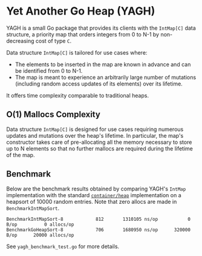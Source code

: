 # Yet Another Go Heap (YAGH)

YAGH is a small Go package that provides its clients with the `IntMap[C]` data 
structure, a priority map that orders integers from 0 to N-1 by non-decreasing 
cost of type `C`. 

Data structure `IntMap[C]` is tailored for use cases where:

- The elements to be inserted in the map are known in advance and can be
  identified from 0 to N-1. 
- The map is meant to experience an arbitrarily large number of mutations 
  (including random access updates of its elements) over its lifetime.

It offers time complexity comparable to traditional heaps.

## O(1) Mallocs Complexity 

Data structure `IntMap[C]` is designed for use cases requiring numerous updates 
and mutations over the heap's lifetime. In particular, the map's constructor 
takes care of pre-allocating all the memory necessary to store up to N elements 
so that no further mallocs are required during the lifetime of the map. 

## Benchmark

Below are the benchmark results obtained by comparing YAGH's `IntMap` 
implementation with the standard [`container/heap`](https://pkg.go.dev/container/heap) 
implementation on a heapsort of 10000 random entries. Note that zero allocs are 
made in `BenchmarkIntMapSort`. 

```
BenchmarkIntMapSort-8   	     812	   1310105 ns/op	       0 B/op	       0 allocs/op
BenchmarkGoHeapSort-8   	     706	   1680950 ns/op	  320000 B/op	   20000 allocs/op
```

See `yagh_benchmark_test.go` for more details. 